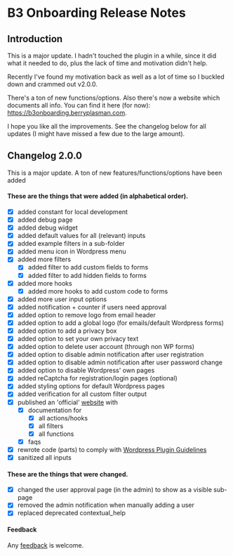 # B3 Onboarding Release Notes

## Introduction

This is a major update. I hadn't touched the plugin in a while, since it did what it needed to do, plus the lack of time and motivation didn't help.

Recently I've found my motivation back as well as a lot of time so I buckled down and crammed out v2.0.0.

There's a ton of new functions/options. Also there's now a website which documents all info. You can find it here (for now): https://b3onboarding.berryplasman.com.

I hope you like all the improvements. See the changelog below for all updates (I might have missed a few due to the large amount).

## Changelog 2.0.0

This is a major update. A ton of new features/functions/options have been added

#### These are the things that were added (in alphabetical order).

* [X] added constant for local development
* [X] added debug page
* [X] added debug widget
* [X] added default values for all (relevant) inputs
* [X] added example filters in a sub-folder
* [X] added menu icon in Wordpress menu
* [X] added more filters
    * [X] added filter to add custom fields to forms
    * [X] added filter to add hidden fields to forms
* [X] added more hooks
    * [X] added more hooks to add custom code to forms
* [X] added more user input options
* [X] added notification + counter if users need approval
* [X] added option to remove logo from email header
* [X] added option to add a global logo (for emails/default Wordpress forms)
* [X] added option to add a privacy box
* [X] added option to set your own privacy text
* [X] added option to delete user account (through non WP forms)
* [X] added option to disable admin notification after user registration
* [X] added option to disable admin notification after user password change
* [X] added option to disable Wordpress' own pages
* [X] added reCaptcha for registration/login pages (optional) 
* [X] added styling options for default Wordpress pages
* [X] added verification for all custom filter output
* [X] published an 'official' [website](https://b3onboarding.berryplasman.com) with
    * [X] documentation for
        * [X] all actions/hooks
        * [X] all filters
        * [X] all functions
    * [X] faqs
* [X] rewrote code (parts) to comply with [Wordpress Plugin Guidelines](https://developer.wordpress.org/plugins/wordpress-org/detailed-plugin-guidelines/)
* [X] sanitized all inputs

#### These are the things that were changed.

* [X] changed the user approval page (in the admin) to show as a visible sub-page
* [X] removed the admin notification when manually adding a user
* [X] replaced deprecated contextual_help

#### Feedback

Any [feedback](https://github.com/Beee4life/b3-onboarding/issues) is welcome.
